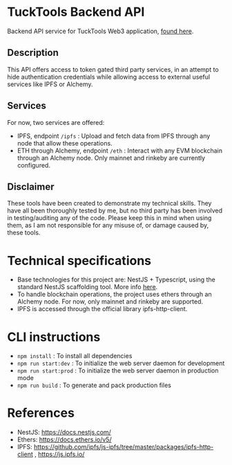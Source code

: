 # TuckTools Backend API
Backend API service for TuckTools Web3 application, [found here](https://github.com/TucksonDev/tucktools).

## Description
This API offers access to token gated third party services, in an attempt to hide authentication credentials while allowing access to external useful services like IPFS or Alchemy.

## Services
For now, two services are offered:
- IPFS, endpoint `/ipfs` : Upload and fetch data from IPFS through any node that allow these operations.
- ETH through Alchemy, endpoint `/eth` : Interact with any EVM blockchain through an Alchemy node. Only mainnet and rinkeby are currently configured.

## Disclaimer
These tools have been created to demonstrate my technical skills. They have all been thoroughly tested by me, but no third party has been involved in testing/auditing any of the code. Please keep this in mind when using them, as I am not responsible for any misuse of, or damage caused by, these tools.

# Technical specifications
- Base technologies for this project are: NestJS + Typescript, using the standard NestJS scaffolding tool. More info [here](https://docs.nestjs.com/).
- To handle blockchain operations, the project uses ethers through an Alchemy node. For now, only mainnet and rinkeby are supported.
- IPFS is accessed through the official library ipfs-http-client.

# CLI instructions
- `npm install` : To install all dependencies
- `npm run start:dev` : To initialize the web server daemon for development
- `npm run start:prod` : To initialize the web server daemon in production mode
- `npm run build` : To generate and pack production files

# References
- NestJS: https://docs.nestjs.com/
- Ethers: https://docs.ethers.io/v5/
- IPFS: https://github.com/ipfs/js-ipfs/tree/master/packages/ipfs-http-client , https://js.ipfs.io/

